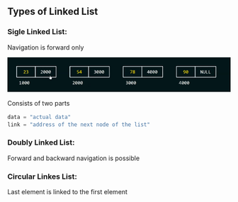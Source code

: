 ## Types of Linked List

### Sigle Linked List:

Navigation is forward only

![](https://github.com/denilsonpy/algorithms/blob/master/linked_list/images/linked_list.png)

Consists of two parts

```python
data = "actual data"
link = "address of the next node of the list"
```

### Doubly Linked List:

Forward and backward navigation is possible

### Circular Linkes List:

Last element is linked to the first element
